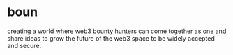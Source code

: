 # boun
creating  a world where web3 bounty hunters can come together as one and share ideas to grow the future of the web3 space to be widely accepted and secure.
